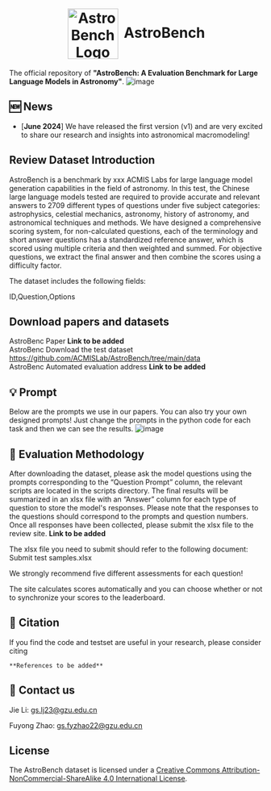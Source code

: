 <h1 align="center"> <img src="https://github.com/ACMISLab/AstroBench/blob/main/StarRipple.png" alt="AstroBench Logo" style="width: 100px; height: auto; vertical-align: middle; margin-right: 5px;"> AstroBench </h1>

The official repository of **"AstroBench: A Evaluation Benchmark for Large Language Models in Astronomy"**.
![image](https://github.com/ACMISLab/AstroBench/blob/main/overview.png)

## 🆕 News
- \[**June 2024**\] We have released the first version (v1) and are very excited to share our research and insights into astronomical macromodeling!

## Review Dataset Introduction
AstroBench is a benchmark by xxx ACMIS Labs for large language model generation capabilities in the field of astronomy. In this test, the Chinese large language models tested are required to provide accurate and relevant answers to 2709 different types of questions under five subject categories: astrophysics, celestial mechanics, astronomy, history of astronomy, and astronomical techniques and methods. We have designed a comprehensive scoring system, for non-calculated questions, each of the terminology and short answer questions has a standardized reference answer, which is scored using multiple criteria and then weighted and summed. For objective questions, we extract the final answer and then combine the scores using a difficulty factor.

The dataset includes the following fields:

ID,Question,Options

## Download papers and datasets
AstroBenc Paper **Link to be added**<br>
AstroBenc Download the test dataset https://github.com/ACMISLab/AstroBench/tree/main/data<br>
AstroBenc Automated evaluation address **Link to be added**<br>

## 💡 Prompt
Below are the prompts we use in our papers. You can also try your own designed prompts! Just change the prompts in the python code for each task and then we can see the results.
![image](https://github.com/ACMISLab/AstroBench/blob/main/prompts.png)

## 📌 Evaluation Methodology
After downloading the dataset, please ask the model questions using the prompts corresponding to the “Question Prompt” column, the relevant scripts are located in the scripts directory. The final results will be summarized in an xlsx file with an “Answer” column for each type of question to store the model's responses. Please note that the responses to the questions should correspond to the prompts and question numbers. Once all responses have been collected, please submit the xlsx file to the review site. 
**Link to be added**

The xlsx file you need to submit should refer to the following document:
Submit test samples.xlsx

We strongly recommend five different assessments for each question!

The site calculates scores automatically and you can choose whether or not to synchronize your scores to the leaderboard.

## 🤗 Citation
If you find the code and testset are useful in your research, please consider citing
```
**References to be added**
```
## 🤗 Contact us
Jie Li: gs.lj23@gzu.edu.cn

Fuyong Zhao: gs.fyzhao22@gzu.edu.cn

## License
The AstroBench dataset is licensed under a [Creative Commons Attribution-NonCommercial-ShareAlike 4.0 International License](http://creativecommons.org/licenses/by-nc-sa/4.0/).

